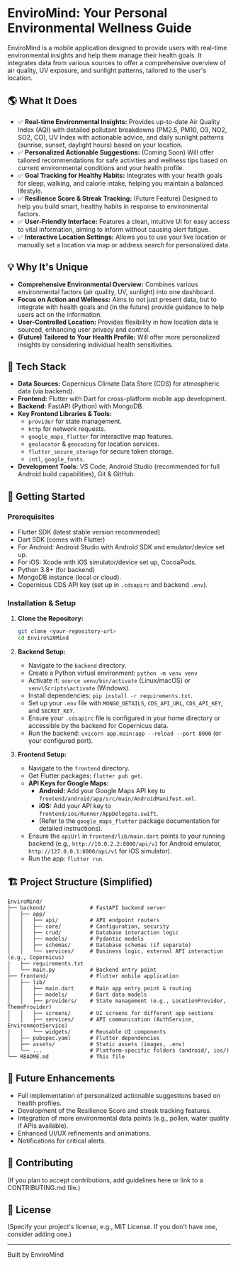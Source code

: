 # EnviroMind: Your Personal Environmental Wellness Guide

EnviroMind is a mobile application designed to provide users with real-time environmental insights and help them manage their health goals. It integrates data from various sources to offer a comprehensive overview of air quality, UV exposure, and sunlight patterns, tailored to the user's location.

## 🌎 What It Does

- ✅ **Real-time Environmental Insights:** Provides up-to-date Air Quality Index (AQI) with detailed pollutant breakdowns (PM2.5, PM10, O3, NO2, SO2, CO), UV Index with actionable advice, and daily sunlight patterns (sunrise, sunset, daylight hours) based on your location.
- ✅ **Personalized Actionable Suggestions:** (Coming Soon) Will offer tailored recommendations for safe activities and wellness tips based on current environmental conditions and your health profile.
- ✅ **Goal Tracking for Healthy Habits:** Integrates with your health goals for sleep, walking, and calorie intake, helping you maintain a balanced lifestyle.
- ✅ **Resilience Score & Streak Tracking:** (Future Feature) Designed to help you build smart, healthy habits in response to environmental factors.
- ✅ **User-Friendly Interface:** Features a clean, intuitive UI for easy access to vital information, aiming to inform without causing alert fatigue.
- ✅ **Interactive Location Settings:** Allows you to use your live location or manually set a location via map or address search for personalized data.

## 💡 Why It's Unique

- **Comprehensive Environmental Overview:** Combines various environmental factors (air quality, UV, sunlight) into one dashboard.
- **Focus on Action and Wellness:** Aims to not just present data, but to integrate with health goals and (in the future) provide guidance to help users act on the information.
- **User-Controlled Location:** Provides flexibility in how location data is sourced, enhancing user privacy and control.
- **(Future) Tailored to Your Health Profile:** Will offer more personalized insights by considering individual health sensitivities.

## 🔧 Tech Stack

- **Data Sources:** Copernicus Climate Data Store (CDS) for atmospheric data (via backend).
- **Frontend:** Flutter with Dart for cross-platform mobile app development.
- **Backend:** FastAPI (Python) with MongoDB.
- **Key Frontend Libraries & Tools:**
  - `provider` for state management.
  - `http` for network requests.
  - `google_maps_flutter` for interactive map features.
  - `geolocator` & `geocoding` for location services.
  - `flutter_secure_storage` for secure token storage.
  - `intl`, `google_fonts`.
- **Development Tools:** VS Code, Android Studio (recommended for full Android build capabilities), Git & GitHub.

## 🚀 Getting Started

### Prerequisites

- Flutter SDK (latest stable version recommended)
- Dart SDK (comes with Flutter)
- For Android: Android Studio with Android SDK and emulator/device set up.
- For iOS: Xcode with iOS simulator/device set up, CocoaPods.
- Python 3.8+ (for backend)
- MongoDB instance (local or cloud).
- Copernicus CDS API key (set up in `.cdsapirc` and backend `.env`).

### Installation & Setup

1.  **Clone the Repository:**

    ```bash
    git clone <your-repository-url>
    cd Enviro%20Mind
    ```

2.  **Backend Setup:**

    - Navigate to the `backend` directory.
    - Create a Python virtual environment: `python -m venv venv`
    - Activate it: `source venv/bin/activate` (Linux/macOS) or `venv\Scripts\activate` (Windows).
    - Install dependencies: `pip install -r requirements.txt`.
    - Set up your `.env` file with `MONGO_DETAILS`, `CDS_API_URL`, `CDS_API_KEY`, and `SECRET_KEY`.
    - Ensure your `.cdsapirc` file is configured in your home directory or accessible by the backend for Copernicus data.
    - Run the backend: `uvicorn app.main:app --reload --port 8000` (or your configured port).

3.  **Frontend Setup:**
    - Navigate to the `frontend` directory.
    - Get Flutter packages: `flutter pub get`.
    - **API Keys for Google Maps:**
      - **Android:** Add your Google Maps API key to `frontend/android/app/src/main/AndroidManifest.xml`.
      - **iOS:** Add your API key to `frontend/ios/Runner/AppDelegate.swift`.
      - (Refer to the `google_maps_flutter` package documentation for detailed instructions).
    - Ensure the `apiUrl` in `frontend/lib/main.dart` points to your running backend (e.g., `http://10.0.2.2:8000/api/v1` for Android emulator, `http://127.0.0.1:8000/api/v1` for iOS simulator).
    - Run the app: `flutter run`.

## 🏗️ Project Structure (Simplified)

```
EnviroMind/
├── backend/              # FastAPI backend server
│   ├── app/
│   │   ├── api/          # API endpoint routers
│   │   ├── core/         # Configuration, security
│   │   ├── crud/         # Database interaction logic
│   │   ├── models/       # Pydantic models
│   │   ├── schemas/      # Database schemas (if separate)
│   │   └── services/     # Business logic, external API interaction (e.g., Copernicus)
│   ├── requirements.txt
│   └── main.py           # Backend entry point
├── frontend/             # Flutter mobile application
│   ├── lib/
│   │   ├── main.dart     # Main app entry point & routing
│   │   ├── models/       # Dart data models
│   │   ├── providers/    # State management (e.g., LocationProvider, ThemeProvider)
│   │   ├── screens/      # UI screens for different app sections
│   │   ├── services/     # API communication (AuthService, EnvironmentService)
│   │   └── widgets/      # Reusable UI components
│   ├── pubspec.yaml      # Flutter dependencies
│   ├── assets/           # Static assets (images, .env)
│   └── ...               # Platform-specific folders (android/, ios/)
└── README.md             # This file
```

## 🔮 Future Enhancements

- Full implementation of personalized actionable suggestions based on health profiles.
- Development of the Resilience Score and streak tracking features.
- Integration of more environmental data points (e.g., pollen, water quality if APIs available).
- Enhanced UI/UX refinements and animations.
- Notifications for critical alerts.

## 🤝 Contributing

(If you plan to accept contributions, add guidelines here or link to a CONTRIBUTING.md file.)

## 📜 License

(Specify your project's license, e.g., MIT License. If you don't have one, consider adding one.)

---

Built by EnviroMind
